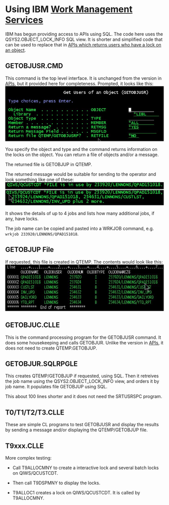 # Using IBM [Work Management Services](https://www.ibm.com/docs/en/i/7.4?topic=services-work-management)

IBM has begun providing access to APIs using SQL. The code here uses the QSYS2.OBJECT_LOCK_INFO SQL view.  It is shorter and simplified code that can be  used to replace that in [APIs which returns users who have a lock on an object](https://github.com/SJLennon/IBM-i-RPG-Free-CLP-Code/tree/master/APIs).

## GETOBJUSR.CMD

This command is the top level interface. It is unchanged from the version in [APIs](https://github.com/SJLennon/IBM-i-RPG-Free-CLP-Code/tree/master/APIs), but it provided here for completeness.
 Prompted, it looks like this:
![GetObjUsr Prompt](Images/GetObjUsr_1.jpg)

You specify the object and type and the command returns information on the locks on the object. You can return a file of objects and/or a message.

The returned file is GETOBJUP in QTEMP.

The returned message would be suitable for sending to the operator and look something like one of these:
![GetObjUsr Message](Images/GetObjUsr_2.jpg)
![GetObjUsr Message](Images/GetObjUsr_3.jpg)

It shows the details of up to 4 jobs and lists how many additional jobs, if any, have locks.

The job name can be copied and pasted into a WRKJOB command, e.g. `wrkjob 233920/LENNONS/QPAD151018`.

## GETOBJUP File

If requested, this file is created in QTEMP. The contents would look like this:
![GetObjUsr Message](Images/GetObjUsr_4.jpg)

## GETOBJUC.CLLE

This is the command processing program for the GETOBJUSR command. It does some housekeeping and calls GETOBJUR. Unlike the version in [APIs](https://github.com/SJLennon/IBM-i-RPG-Free-CLP-Code/tree/master/APIs), it does not need to create QTEMP.GETOBJUP.

## GETOBJUR.SQLRPGLE

This creates QTEMP/GETOBJUP if requested, using SQL. Then it retreives the job name using the QSYS2.OBJECT_LOCK_INFO view, and orders it by job name. It populates file GETOBJUP using SQL.

This about 100 lines shorter and it does not need the SRTUSRSPC program.

## T0/T1/T2/T3.CLLE

These are simple CL programs to test GETOBJUSR and display the results by sending a message and/or displaying the QTEMP/GETOBJUP file.

## T9xxx.CLLE

More complex testing:

- Call T9ALLOCMNY to create a interactive lock and several batch locks on QIWS/QCUSTCDT.

- Then call T9DSPMNY to display the locks.

- T9ALLOC1 creates a lock on QIWS/QCUSTCDT. It is called by T9ALLOCMNY.
